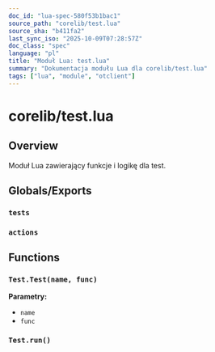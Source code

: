 ```yaml
---
doc_id: "lua-spec-580f53b1bac1"
source_path: "corelib/test.lua"
source_sha: "b411fa2"
last_sync_iso: "2025-10-09T07:28:57Z"
doc_class: "spec"
language: "pl"
title: "Moduł Lua: test.lua"
summary: "Dokumentacja modułu Lua dla corelib/test.lua"
tags: ["lua", "module", "otclient"]
---
```


# corelib/test.lua

## Overview

Moduł Lua zawierający funkcje i logikę dla test.

## Globals/Exports

### `tests`

### `actions`

## Functions

### `Test.Test(name, func)`

**Parametry:**

- `name`
- `func`

### `Test.run()`
